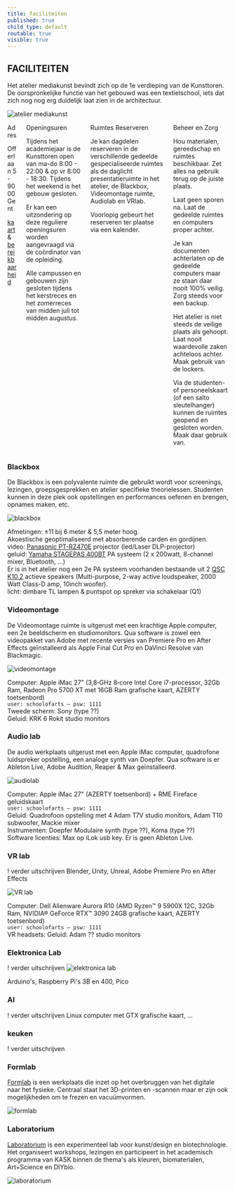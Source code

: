 ```yaml
---
title: faciliteiten
published: true
child_type: default
routable: true
visible: true
---
```


## FACILITEITEN

Het atelier mediakunst bevindt zich op de 1e verdieping van de Kunsttoren. De oorspronkelijke functie van het gebouwd was een textielschool, iets dat zich nog nog erg duidelijk laat zien in de architectuur.     

![atelier mediakunst](uitkijk.jpg)

<div class="columns">
  <div class="column col-6 col-xs-12">
    <div class="card">
      <div class="card-header">
        <div class="card-title h4">Adres</div>
      </div>
      <div class="card-body">
        <p>Offerlaan 5 - 9000 Gent</p>
        <p><a href="https://www.google.com/maps/dir//Offerlaan+5,+9000+Gent/@51.0442882,3.7048299,987m/data=!3m1!1e3!4m8!4m7!1m0!1m5!1m1!1s0x47c37166edf87939:0x9204369e1efa3c9f!2m2!1d3.7092073!2d51.0442883?hl=nl" target="_blanc">kaart</a> & <a
            href="https://schoolofartsgent.be/nl/over-ons/locaties/campus-bijloke-de-kunsttoren#campus-bijloke-de-kunsttoren" target="_blanc">bereikbaarheid</a></p>
      </div>
      <div class="card-image">
        <img src="https://intern.mediakunst.be/atelier/faciliteiten/ingang_offerlaan.jpg" alt="" class="img-responsive">
      </div>
    </div>
  </div>
  <div class="column col-6 col-xs-12">
    <div class="card">
      <div class="card-header">
        <div class="card-title h4">Openingsuren</div>
      </div>
      <div class="card-body">
        <p>Tijdens het academiejaar is de Kunsttoren open van ma-do 8:00 - 22:00 & op vr 8:00 - 18:30. Tijdens het weekend is het gebouw gesloten.</p>
        <p>Er kan een uitzondering op deze reguliere openingsuren worden aangevraagd via de coördinator van de opleiding.</p>
        <p>Alle campussen en gebouwen zijn gesloten tijdens het kerstreces en het zomerreces van midden juli tot midden augustus.</p>
      </div>
    </div>
  </div>
  <div class="column col-4 col-xs-12">
    <div class="card">
      <div class="card-header">
        <div class="card-title h4">Ruimtes Reserveren</div>
      </div>
      <div class="card-body">
        <p>Je kan dagdelen reserveren in de verschillende gedeelde gespecialiseerde ruimtes als de daglicht presentatieruimte in het atelier, de Blackbox, Videomontage ruimte, Audiolab en VRlab.</p>
        <p>Voorlopig gebeurt het reserveren ter plaatse via een kalender.</p>
      </div>
    </div>
  </div>
  <div class="column col-8 col-xs-12">
    <div class="card">
      <div class="card-header">
        <div class="card-title h4">Beheer en Zorg</div>
      </div>
      <div class="card-body">
        <p>Hou materialen, gereedschap en ruimtes beschikbaar. Zet alles na gebruik terug op de juiste plaats.</p>
        <p>Laat geen sporen na. Laat de gedeelde ruimtes en computers proper achter.</p>
        <p>Je kan documenten achterlaten op de gedeelde computers maar ze staan daar nooit 100% veilig. Zorg steeds voor een backup.</p>
        <p>Het atelier is niet steeds de veilige plaats als gehoopt. Laat nooit waardevolle zaken achteloos achter. Maak gebruik van de lockers.</p>
        <p>Via de studenten- of personeelskaart (of een salto sleutelhanger) kunnen de ruimtes geopend en gesloten worden. Maak daar gebruik van.</p>
      </div>
    </div>
  </div>
</div>

### Blackbox

De Blackbox is een polyvalente ruimte die gebruikt wordt voor screenings, lezingen, groepsgesprekken en atelier specifieke theorielessen. Studenten kunnen in deze plek ook opstellingen en performances oefenen en brengen, opnames maken, etc.

![blackbox](blackbox.jpg)

Afmetingen: ±11 bij 6 meter & 5,5 meter hoog.  
Akoestische geoptimaliseerd met absorberende carden en gordijnen.  
video: [Panasonic PT-RZ470E](https://nl.business.panasonic.be/visual-system/sites/default/eu-files/visual-systems/files/technical_downloads/PT-RZ470E_E.pdf) projector (led/Laser DLP-projector)  
geluid: [Yamaha STAGEPAS 400BT](https://usa.yamaha.com/files/download/other_assets/1/1142301/stagepas_600bt_en_om_c0.pdf) PA systeem (2 x 200watt, 8-channel mixer, Bluetooth, ...)  
Er is in het atelier nog een 2e PA systeem voorhanden bestaande uit 2 [QSC K10.2](https://www.qsc.com/resource-files/productresources/spk/k.2/q_spk_k2_usermanual.pdf) actieve speakers (Multi-purpose, 2-way active loudspeaker, 2000 Watt Class-D amp, 10inch woofer).  
licht: dimbare TL lampen & puntspot op spreker via schakelaar (Q1)

### Videomontage

De Videomontage ruimte is uitgerust met een krachtige Apple computer, een 2e beeldscherm en studiomonitors. Qua software is zowel een videopakket van Adobe met recente versies van Premiere Pro en After Effects geïnstalleerd als Apple Final Cut Pro en DaVinci Resolve van Blackmagic.    

![videomontage](videomontage.jpg)

Computer: Apple iMac 27" (3,8‐GHz 8‐core Intel Core i7-processor, 32Gb Ram, Radeon
Pro 5700 XT met 16GB Ram  grafische kaart, AZERTY toetsenbord)  
`user: schoolofarts – psw: 1111`  
Tweede scherm: Sony (type ??)  
Geluid: KRK 6 Rokit studio monitors

### Audio lab

De audio werkplaats uitgerust met een Apple iMac computer, quadrofone luidspreker opstelling, een analoge synth van Doepfer. Qua software is er Ableton Live, Adobe Audition, Reaper & Max geïnstalleerd.

![audiolab](audio.jpg)

Computer: Apple iMac 27" (AZERTY toetsenbord) + RME Fireface geluidskaart  
`user: schoolofarts – psw: 1111`  
Geluid: Quadrofoon opstelling met 4 Adam T7V studio monitors, Adam T10 subwoofer, Mackie mixer  
Instrumenten: Doepfer Modulaire synth (type ??), Koma (type ??)  
Software licenties: Max op iLok usb key. Er is geen Ableton Live.

### VR lab

! verder uitschrijven
Blender, Unity, Unreal, Adobe Premiere Pro en After Effects

![VR lab](VR.jpg)

Computer: Dell Alienware Aurora R10 (AMD Ryzen™ 9 5900X 12C, 32Gb Ram, NVIDIA® GeForce RTX™ 3090 24GB grafische kaart, AZERTY toetsenbord)  
`user: schoolofarts – psw: 1111`  
VR headsets:
Geluid: Adam ?? studio monitors

### Elektronica Lab

! verder uitschrijven
![elektronica lab](elektronics.jpg)

Arduino's, Raspberry Pi's 3B en 400, Pico

### AI

! verder uitschrijven
Linux computer met GTX grafische kaart, ...

### keuken

! verder uitschrijven

### Formlab

[Formlab](https://www.formlab.schoolofarts.be/) is een werkplaats die inzet op het overbruggen van het digitale naar het fysieke. Centraal staat het 3D-printen en -scannen maar er zijn ook mogelijkheden om te frezen en vacuümvormen.

![formlab](formlab.jpg)

### Laboratorium

[Laboratorium](http://laboratorium.bio/) is een experimenteel lab voor kunst/design en biotechnologie. Het organiseert workshops, lezingen en participeert in het academisch programma van KASK binnen de thema's als kleuren, biomaterialen, Art+Science en DIYbio.

![laboratorium](laboratorium.jpg)
